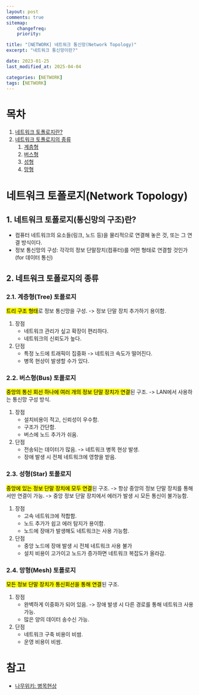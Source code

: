 ```yaml
---
layout: post
comments: true
sitemap:
    changefreq:
    priority:

title: "[NETWORK] 네트워크 통신망(Network Topology)"
excerpt: "네트워크 통신망이란?"

date: 2023-01-25
last_modified_at: 2025-04-04

categories: [NETWORK]
tags: [NETWORK]
---
```


# 목차
1. [네트워크 토폴로지란?](#1-네트워크-토폴로지통신망의-구조란)
1. [네트워크 토폴로지의 종류](#2-네트워크-토폴로지의-종류)
    1. [계층형](#21-계층형tree-토폴로지)
    1. [버스형](#22-버스형bus-토폴로지)
    1. [성형](#23-성형star-토폴로지)
    1. [망형](#24-망형mesh-토폴로지)

# 네트워크 토폴로지(Network Topology)
## 1. 네트워크 토폴로지(통신망의 구조)란?
* 컴퓨터 네트워크의 요소들(링크, 노드 등)을 물리적으로 연결해 놓은 것, 또는 그 연결 방식이다.
* 정보 통신망의 구성: 각각의 정보 단말장치(컴퓨터)를 어떤 형태로 연결할 것인가 (for 데이터 통신)

## 2. 네트워크 토폴로지의 종류
### 2.1. 계층형(Tree) 토폴로지
<mark>트리 구조 형태</mark>로 정보 통신망을 구성. -> 정보 단말 장치 추가하기 용이함.
1. 장점
    * 네트워크 관리가 싶고 확장이 편리하다.
    * 네트워크의 신뢰도가 높다.
2. 단점
    * 특정 노드에 트래픽이 집중화 -> 네트워크 속도가 떨어진다.
    * 병목 현상이 발생할 수가 있다.

### 2.2. 버스형(Bus) 토폴로지
<mark>중앙의 통신 회선 하나에 여러 개의 정보 단말 장치가 연결</mark>된 구조. -> LAN에서 사용하는 통신망 구성 방식.
1. 장점
    * 설치비용이 적고, 신뢰성이 우수함.
    * 구조가 간단함.
    * 버스에 노드 추가가 쉬움.
2. 단점
    * 전송되는 데이터가 많음. -> 네트워크 병목 현상 발생.
    * 장애 발생 시 전체 네트워크에 영향을 받음.

### 2.3. 성형(Star) 토폴로지
<mark>중앙에 있는 정보 단말 장치에 모두 연결</mark>된 구조. -> 항상 중앙의 정보 단말 장치를 통해서만 연결이 가능. -> 중앙 정보 단말 장치에서 에러가 발생 시 모든 통신이 불가능함.
1. 장점
    * 고속 네트워크에 적합함.
    * 노드 추가가 쉽고 에러 탐지가 용이함.
    * 노드에 장애가 발생해도 네트워크는 사용 가능함.
2. 단점
    * 중앙 노드에 장애 발생 시 전체 네트워크 사용 불가
    * 설치 비용이 고가이고 노드가 증가하면 네트워크 복잡도가 올라감.

### 2.4. 망형(Mesh) 토폴로지
<mark>모든 정보 단말 장치가 통신회선을 통해 연결</mark>된 구조.
1. 장점
    * 완벽하게 이중화가 되어 있음. -> 장애 발생 시 다른 경로를 통해 네트워크 사용 가능.
    * 많은 양의 데이터 송수신 가능.
2. 단점
    * 네트워크 구축 비용이 비쌈.
    * 운영 비용이 비쌈.

# 참고
* [나무위키: 병목현상](https://namu.wiki/w/%EB%B3%91%EB%AA%A9%20%ED%98%84%EC%83%81)